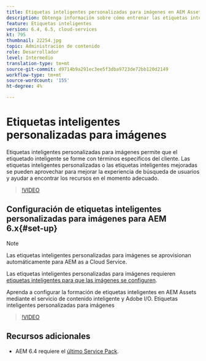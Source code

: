 ```yaml
---
title: Etiquetas inteligentes personalizadas para imágenes en AEM Assets
description: Obtenga información sobre cómo entrenar las etiquetas inteligentes de AEM Assets para aplicar términos personalizados a los recursos.
feature: Etiquetas inteligentes
version: 6.4, 6.5, cloud-services
kt: 795
thumbnail: 22254.jpg
topic: Administración de contenido
role: Desarrollador
level: Intermedio
translation-type: tm+mt
source-git-commit: d9714b9a291ec3ee5f3dba9723de72bb120d2149
workflow-type: tm+mt
source-wordcount: '155'
ht-degree: 4%

---
```



# Etiquetas inteligentes personalizadas para imágenes

Etiquetas inteligentes personalizadas para imágenes permite que el etiquetado inteligente se forme con términos específicos del cliente.
Las etiquetas inteligentes personalizadas o las etiquetas inteligentes mejoradas se pueden aprovechar para mejorar la experiencia de búsqueda de usuarios y ayudar a encontrar los recursos en el momento adecuado.

>[!VIDEO](https://video.tv.adobe.com/v/22254/?quality=12&learn=on)

## Configuración de etiquetas inteligentes personalizadas para imágenes para AEM 6.x{#set-up}

>[!NOTE]
> Las etiquetas inteligentes personalizadas para imágenes se aprovisionan automáticamente para AEM as a Cloud Service.

Las etiquetas inteligentes personalizadas para imágenes requieren [etiquetas inteligentes para que las imágenes se configuren](./image-smart-tags.md#set-up).

Aprenda a configurar la formación de etiquetas inteligentes en AEM Assets mediante el servicio de contenido inteligente y Adobe I/O. Etiquetas inteligentes personalizadas para imágenes

>[!VIDEO](https://video.tv.adobe.com/v/23405/?quality=12&learn=on)

## Recursos adicionales

* AEM 6.4 requiere el [último Service Pack](https://docs.adobe.com/content/help/en/experience-manager-release-information/aem-release-updates/aem-releases-updates.html#aem-64).


